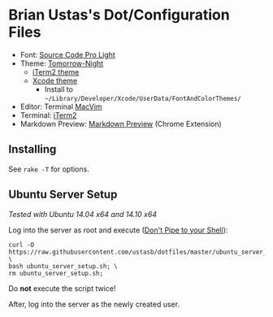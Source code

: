 # Brian Ustas's Dot/Configuration Files

* Font: [Source Code Pro Light](https://github.com/adobe-fonts/source-code-pro)
* Theme: [Tomorrow-Night](https://github.com/ChrisKempson/Tomorrow-Theme)
  - [iTerm2 theme](https://github.com/chriskempson/base16-iterm2/blob/master/base16-tomorrow.dark.itermcolors)
  - [Xcode theme](https://github.com/joedynamite/base16-xcode4/blob/master/base16-tomorrow.dark.dvtcolortheme)
      - Install to `~/Library/Developer/Xcode/UserData/FontAndColorThemes/`
* Editor: Terminal [MacVim](https://code.google.com/p/macvim/)
* Terminal: [iTerm2](http://www.iterm2.com/)
* Markdown Preview: [Markdown Preview](https://github.com/borismus/markdown-preview) (Chrome Extension)

## Installing

See `rake -T` for options.

## Ubuntu Server Setup

*Tested with Ubuntu 14.04 x64 and 14.10 x64*

Log into the server as root and execute ([Don't Pipe to your Shell](http://blog.seancassidy.me/dont-pipe-to-your-shell.html)):

    curl -O https://raw.githubusercontent.com/ustasb/dotfiles/master/ubuntu_server_setup.sh; \
    bash ubuntu_server_setup.sh; \
    rm ubuntu_server_setup.sh;

Do **not** execute the script twice!

After, log into the server as the newly created user.
